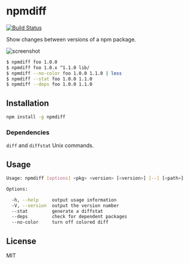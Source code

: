 npmdiff
==============
[![Build Status](https://travis-ci.org/nkzawa/npmdiff.svg)](https://travis-ci.org/nkzawa/npmdiff)

Show changes between versions of a npm package.

![screenshot](https://cloud.githubusercontent.com/assets/775227/4291825/b60b270e-3dc7-11e4-8862-c5d785c67009.png)

```sh
$ npmdiff foo 1.0.0
$ npmdiff foo 1.0.x ^1.1.0 lib/
$ npmdiff --no-color foo 1.0.0 1.1.0 | less
$ npmdiff --stat foo 1.0.0 1.1.0
$ npmdiff --deps foo 1.0.0 1.1.0
```

## Installation

```sh
npm install -g npmdiff
```

### Dependencies

`diff` and `diffstat` Unix commands.

## Usage

```sh
Usage: npmdiff [options] <pkg> <version> [<version>] [--] [<path>]

Options:

  -h, --help     output usage information
  -V, --version  output the version number
  --stat         generate a diffstat
  --deps         check for dependent packages
  --no-color     turn off colored diff
```

## License

MIT
